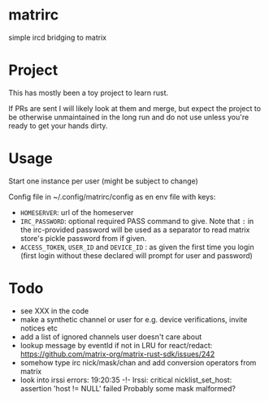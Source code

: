 # matrirc

simple ircd bridging to matrix

# Project

This has mostly been a toy project to learn rust.

If PRs are sent I will likely look at them and merge, but expect the project
to be otherwise unmaintained in the long run and do not use unless you're
ready to get your hands dirty.

# Usage

Start one instance per user (might be subject to change)

Config file in ~/.config/matrirc/config as en env file with keys:
- `HOMESERVER`: url of the homeserver
- `IRC_PASSWORD`: optional required PASS command to give.
Note that `:` in the irc-provided password will be used as a separator
to read matrix store's pickle password from if given.
- `ACCESS_TOKEN`, `USER_ID` and `DEVICE_ID` : as given the first time
you login (first login without these declared will prompt for user
and password)

# Todo

- see XXX in the code
- make a synthetic channel or user for e.g. device verifications,
invite notices etc
- add a list of ignored channels user doesn't care about
- lookup message by eventId if not in LRU for react/redact:
https://github.com/matrix-org/matrix-rust-sdk/issues/242
- somehow type irc nick/mask/chan and add conversion operators from matrix
- look into irssi errors:
19:20:35 -!- Irssi: critical nicklist_set_host: assertion 'host != NULL' failed
Probably some mask malformed?

